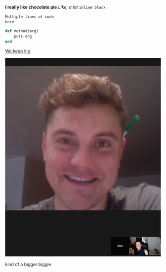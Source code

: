 **I really like chocolate pie** *Like, a lot* `inline block`
```
Multiple lines of code
here
```

```ruby
def method(arg)
	puts arg
end
```

[We keep it g](gizoogle.com)

![GPS 1.1](screenshot.png)

kind of a bigger biggie